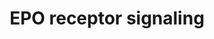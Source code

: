 ---
annotations:
- id: PW:0000987
  parent: signaling pathway
  type: Pathway Ontology
  value: erythropoietin signaling pathway
authors:
- MaintBot
- Thomas
- Christine Chichester
- Eweitz
citedin:
- link: PMC7339012
  title: Hematopoietic stem-cell senescence and myocardial repair - Coronary artery
    disease genotype/phenotype analysis of post-MI myocardial regeneration response
    induced by CABG/CD133+ bone marrow hematopoietic stem cell treatment in RCT PERFECT
    Phase 3 (2020)
- link: 10.1038/mtm.2014.7
  title: Proteomic profiling of salivary gland after nonviral gene transfer mediated
    by conventional plasmids and minicircles (2014)
description: 'The erythropoietin receptor is a 66 kDa peptide and is a member of the
  cytokine receptor family. The receptor is tyrosine phosphorylated upon binding by
  erythropoietin and associates with and activates the tyrosine kinase, JAK2, which
  activates different intracellular pathways including: Ras/MAP kinase, phosphatidylinositol
  3-kinase and STAT transcription factors. The stimulated erythropoietin receptor
  appears to have a role in erythroid cell survival. Defects in the erythropoietin
  receptor may produce erythroleukemia and familial erythrocytosis. ''''Source: [[wikipedia:Erythropoietin_receptor|Wikipedia]]''''  This
  pathway is based on ScienceSlides.'
last-edited: 2021-05-11
organisms:
- Mus musculus
redirect_from:
- /index.php/Pathway:WP1249
- /instance/WP1249
- /instance/WP1249_r116718
revision: r116718
schema-jsonld:
- '@context': https://schema.org/
  '@id': https://wikipathways.github.io/pathways/WP1249.html
  '@type': Dataset
  creator:
    '@type': Organization
    name: WikiPathways
  description: 'The erythropoietin receptor is a 66 kDa peptide and is a member of
    the cytokine receptor family. The receptor is tyrosine phosphorylated upon binding
    by erythropoietin and associates with and activates the tyrosine kinase, JAK2,
    which activates different intracellular pathways including: Ras/MAP kinase, phosphatidylinositol
    3-kinase and STAT transcription factors. The stimulated erythropoietin receptor
    appears to have a role in erythroid cell survival. Defects in the erythropoietin
    receptor may produce erythroleukemia and familial erythrocytosis. ''''Source:
    [[wikipedia:Erythropoietin_receptor|Wikipedia]]''''  This pathway is based on
    ScienceSlides.'
  keywords:
  - Akt1
  - Cish
  - Epo
  - Epor
  - Grb2
  - Irs1
  - Irs2
  - Jak2
  - Map2k1
  - Map2k2
  - Mapk1
  - Mapk3
  - Pdk1
  - Pik3cg
  - Ptprc
  - Ptpru
  - Raf1
  - Rasa1
  - Shc1
  - Socs1
  - Sos1
  - Src
  - Stat1
  - Stat3
  - Stat5a
  - Stat5b
  license: CC0
  name: EPO receptor signaling
seo: CreativeWork
title: EPO receptor signaling
wpid: WP1249
---